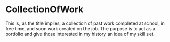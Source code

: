 # CollectionOfWork

This is, as the title implies, a collection of past work completed at school, in free time, and soon work created on the job. The purpose
is to act as a portfolio and give those interested in my history an idea of my skill set. 
